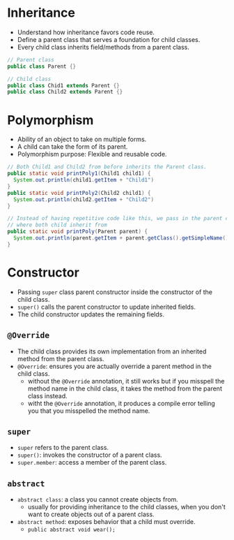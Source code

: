 # Inheritance

- Understand how inheritance favors code reuse.
- Define a parent class that serves a foundation for child classes.
- Every child class inherits field/methods from a parent class.

```java
// Parent class
public class Parent {}

// Child class
public class Chid1 extends Parent {}
public class Child2 extends Parent {}
```

# Polymorphism

- Ability of an object to take on multiple forms.
- A child can take the form of its parent.
- Polymorphism purpose: Flexible and reusable code.

```java
// Both Child1 and Child2 from before inherits the Parent class.
public static void printPoly1(Child1 child1) {
  System.out.println(child1.getItem + "Child1")
}
public static void printPoly2(Child2 child1) {
  System.out.println(child2.getItem + "Child2")
}

// Instead of having repetitive code like this, we pass in the parent class
// where both child inherit from
public static void printPoly(Parent parent) {
  System.out.println(parent.getItem + parent.getClass().getSimpleName());
}
```

# Constructor

- Passing `super` class parent constructor inside the constructor of the child class.
- `super()` calls the parent constructor to update inherited fields.
- The child constructor updates the remaining fields.

## `@Override`

- The child class provides its own implementation from an inherited method from the parent class.
- `@Override`: ensures you are actually override a parent method in the child class.
  - without the `@Override` annotation, it still works but if you misspell the method name in the child class, it takes the method from the parent class instead.
  - witht the `@Override` annotation, it produces a compile error telling you that you misspelled the method name.

## `super`

- `super` refers to the parent class.
- `super()`: invokes the constructor of a parent class.
- `super.member`: access a member of the parent class.

## `abstract`

- `abstract class`: a class you cannot create objects from.
  - usually for providing inheritance to the child classes, when you don't want to create objects out of a parent class.
- `abstract method`: exposes behavior that a child must override.
  - `public abstract void wear();`